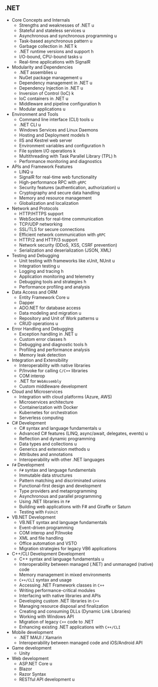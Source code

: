 ## .NET

- Core Concepts and Internals
  - Strengths and weaknesses of .NET u
  - Stateful and stateless services u
  - Asynchronous and synchronous programming u
  - Task-based asynchronous pattern u
  - Garbage collection in .NET k
  - .NET runtime versions and support h
  - I/O-bound, CPU-bound tasks u
  - Real-time applications with SignalR
- Modularity and Dependencies
  - .NET assemblies u
  - NuGet package management u
  - Dependency management in .NET u
  - Dependency Injection in .NET u
  - Inversion of Control (IoC) k
  - IoC containers in .NET u
  - Middleware and pipeline configuration h
  - Modular applications u
- Environment and Tools
  - Command line interface (CLI) tools u
  - .NET CLI u
  - Windows Services and Linux Daemons
  - Hosting and Deployment models h
  - IIS and Kestrel web server
  - Environment variables and configuration h
  - File system I/O operations k
  - Multithreading with Task Parallel Library (TPL) h
  - Performance monitoring and diagnostics
- APIs and Framework Features
  - LINQ u
  - SignalR for real-time web functionality
  - High-performance RPC with `gRPC`
  - Security features (authentication, authorization) u
  - Cryptography and secure data handling
  - Memory and resource management
  - Globalization and localization
- Network and Protocols
  - HTTP/HTTPS support
  - WebSockets for real-time communication
  - TCP/UDP networking
  - SSL/TLS for secure connections
  - Efficient network communication with `gRPC`
  - HTTP/2 and HTTP/3 support
  - Network security (DDoS, XSS, CSRF prevention)
  - Serialization and deserialization (JSON, XML)
- Testing and Debugging
  - Unit testing with frameworks like xUnit, NUnit u
  - Integration testing u
  - Logging and tracing h
  - Application monitoring and telemetry
  - Debugging tools and strategies h
  - Performance profiling and analysis
- Data Access and ORM
  - Entity Framework Core u
  - Dapper
  - ADO.NET for database access
  - Data modeling and migration u
  - Repository and Unit of Work patterns u
  - CRUD operations u
- Error Handling and Debugging
  - Exception handling in .NET u
  - Custom error classes h
  - Debugging and diagnostic tools h
  - Profiling and performance analysis
  - Memory leak detection
- Integration and Extensibility
  - Interoperability with native libraries
  - P/Invoke for calling `C/C++` libraries
  - COM interop
  - .NET for `WebAssembly`
  - Custom middleware development
- Cloud and Microservices
  - Integration with cloud platforms (Azure, AWS)
  - Microservices architecture
  - Containerization with Docker
  - Kubernetes for orchestration
  - Serverless computing
- C# Development
  - C# syntax and language fundamentals u
  - Advanced C# features (LINQ, async/await, delegates, events) u
  - Reflection and dynamic programming
  - Data types and collections u
  - Generics and extension methods u
  - Attributes and annotations
  - Interoperability with other .NET languages
- `F#` Development
  - `F#` syntax and language fundamentals
  - Immutable data structures
  - Pattern matching and discriminated unions
  - Functional-first design and development
  - Type providers and metaprogramming
  - Asynchronous and parallel programming
  - Using .NET libraries in `F#`
  - Building web applications with F# and Giraffe or Saturn
  - Testing with `FsUnit`
- VB.NET Development
  - VB.NET syntax and language fundamentals
  - Event-driven programming
  - COM interop and P/Invoke
  - XML and file handling
  - Office automation and VSTO
  - Migration strategies for legacy VB6 applications
- C++/CLI Development Development
  - C++ syntax and language fundamentals u
  - Interoperability between managed (.NET) and unmanaged (native) code
  - Memory management in mixed environments
  - `C++/CLI` syntax and usage
  - Accessing .NET Framework classes in `C++`
  - Writing performance-critical modules
  - Interfacing with native libraries and APIs
  - Developing custom .NET libraries in `C++`
  - Managing resource disposal and finalization
  - Creating and consuming DLLs (Dynamic Link Libraries)
  - Working with Windows API
  - Migration of legacy `C++` code to .NET
  - Enhancing existing .NET applications with `C++/CLI`
- Mobile development
  - .NET MAUI / Xamarin
  - Interoperability between managed code and iOS/Android API
- Game development
  - Unity
- Web development
  - ASP.NET Core u
  - Blazor
  - Razor Syntax
  - RESTful API development u
